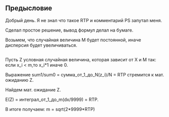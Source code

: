 ## Предысловие
Добрый день. Я не знал что такое RTP и комментарий PS запутал меня.

Сделал простое решение, вывод формул делал на бумаге.


Возьмем, что случайная величина M будет постоянной, иначе  
дисперсия будет увеличиваться.

##
Пусть Z условная случайная величина, которая зависит от X и M так:       
если x_i < m,то x_i*1
 иначе 0.


Выражение sum1/sum0 = сумма_от_1_до_N(z_i)/N = RTP стремится к мат. ожиданию Z.

Найдем мат. ожидание Z.

E(Z) = интеграл_от_1_до_m(dx/9999) = RTP.

В  итоге получаем:
 m = sqrt(2\*9999\*RTP)
